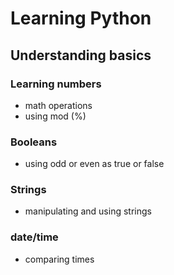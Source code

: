 # Learning Python

## Understanding basics

### Learning numbers

- math operations
- using mod (%)

### Booleans

- using odd or even as true or false

### Strings

- manipulating and using strings

### date/time

- comparing times
